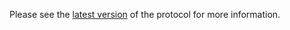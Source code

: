 Please see the [latest version](https://github.com/open-profile/protocol/blob/master/openprofile-0.2.txt) of the protocol for more information.